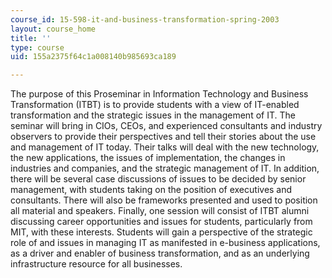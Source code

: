 ```yaml
---
course_id: 15-598-it-and-business-transformation-spring-2003
layout: course_home
title: ''
type: course
uid: 155a2375f64c1a008140b985693ca189

---
```

The purpose of this Proseminar in Information Technology and Business Transformation (ITBT) is to provide students with a view of IT-enabled transformation and the strategic issues in the management of IT. The seminar will bring in CIOs, CEOs, and experienced consultants and industry observers to provide their perspectives and tell their stories about the use and management of IT today. Their talks will deal with the new technology, the new applications, the issues of implementation, the changes in industries and companies, and the strategic management of IT. In addition, there will be several case discussions of issues to be decided by senior management, with students taking on the position of executives and consultants. There will also be frameworks presented and used to position all material and speakers. Finally, one session will consist of ITBT alumni discussing career opportunities and issues for students, particularly from MIT, with these interests. Students will gain a perspective of the strategic role of and issues in managing IT as manifested in e-business applications, as a driver and enabler of business transformation, and as an underlying infrastructure resource for all businesses.
